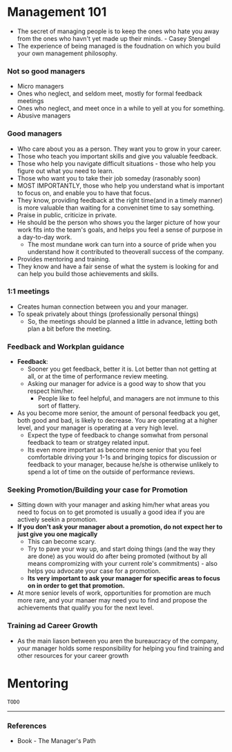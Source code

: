 # Management 101
  * The secret of managing people is to keep the ones who hate you away from the ones who havn't yet made up their minds. - Casey Stengel
  * The experience of being managed is the foudnation on which you build your own management philosophy.

### Not so good managers
  * Micro managers
  * Ones who neglect, and seldom meet, mostly for formal feedback meetings
  * Ones who neglect, and meet once in a while to yell at you for something.
  * Abusive managers

### Good managers
  * Who care about you as a person. They want you to grow in your career.
  * Those who teach you important skills and give you valuable feedback.
  * Those who help you navigate difficult situations - those who help you figure out what you need to learn.
  * Those who want you to take their job someday (rasonably soon) 
  * MOST IMPORTANTLY, those who help you understand what is important to focus on, and enable you to have that focus.
  * They know, providing feedback at the right time(and in a timely manner) is more valuable than waiting for a conveninet time to say something.
  * Praise in public, criticize in private.
  * He should be the person who shows you the larger picture of how your work fits into the team's goals, and helps you feel a sense of purpose in a day-to-day work.
    * The most mundane work can turn into a source of pride when you understand how it contributed to theoverall success of the company.
  * Provides mentoring and training.
  * They know and have a fair sense of what the system is looking for and can help you build those achievements and skills.

### 1:1 meetings
  * Creates human connection between you and your manager.
  * To speak privately about things (professionally personal things)
    * So, the meetings should be planned a little in advance, letting both plan a bit before the meeting.

### Feedback and Workplan guidance
   * **Feedback**: 
     * Sooner you get feedback, better it is. Lot better than not getting at all, or at the time of performance review meeting.
     * Asking our manager for advice is a good way to show that you respect him/her.
       * People like to feel helpful, and managers are not immune to this sort of flattery.
   * As you become more senior, the amount of personal feedback you get, both good and bad, is likely to decrease. You are operating at a higher level, and your manager is operating at a very high level. 
     * Expect the type of feedback to change somwhat from personal feedback to team or stratgey related input.
     * Its even more important as become more senior that you feel comfortable driving your 1-1s and bringing topics for discussion or feedback to your manager, because he/she is otherwise unlikely to spend a lot of time on the outside of performance reviews.

### Seeking Promotion/Building your case for Promotion
  * Sitting down with your manager and asking him/her what areas you need to focus on to get promoted is usually a good idea if you are actively seekin a promotion.
  * **If you don't ask your manager about a promotion, do not expect her to just give you one magically**
    * This can become scary.
    * Try to pave your way up, and start doing things (and the way they are done) as you would do after being promoted (without by all means compromizing with your current role's commitments) - also helps you advocate your case for a promotion.
    * **Its very important to ask your manager for specific areas to focus on in order to get that promotion.**
  * At more senior levels of work, opportunities for promotion are much more rare, and your manaer may need you to find and propose the achievements that qualify you for the next level.


### Training ad Career Growth
  * As the main liason between you aren the bureaucracy of the company, your manager holds some responsibility for helping you find training and other resources for your career growth

# Mentoring
    TODO




----------------------------------------------------------------------------------------------------------------------

### References
* Book - The Manager's Path